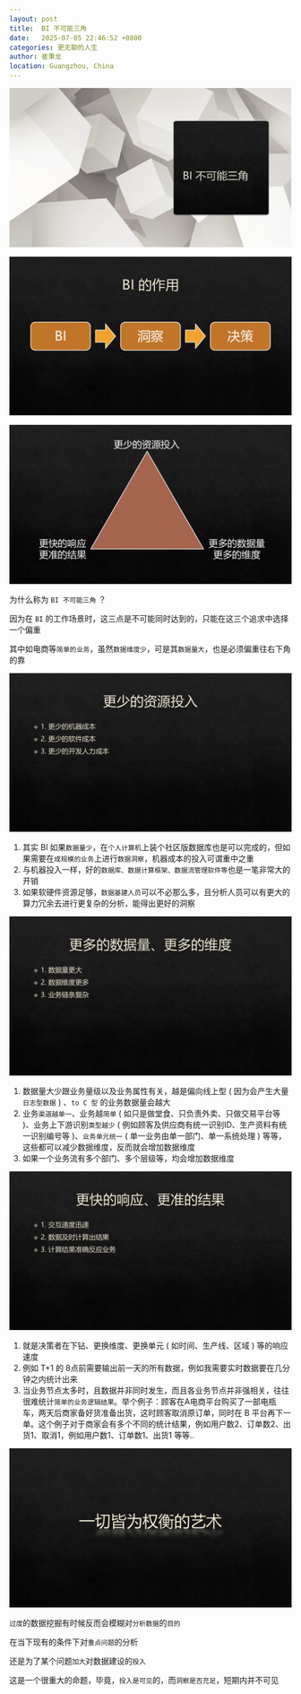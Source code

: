 ```yaml
---
layout: post
title:  BI 不可能三角
date:   2025-07-05 22:46:52 +0800
categories: 更无聊的人生
author: 崔秉龙
location: Guangzhou, China
---
```




![alt text](/photo/InPost/Boring/2025-07-05/1.PNG)


![alt text](/photo/InPost/Boring/2025-07-05/2.PNG)


![alt text](/photo/InPost/Boring/2025-07-05/3.PNG)

为什么称为 `BI 不可能三角` ？

因为在 `BI` 的工作场景时，这三点是不可能同时达到的，只能在这三个追求中选择一个偏重

其中如电商等`简单的业务`，虽然`数据维度少`，可是其`数据量大`，也是必须偏重往右下角的靠


![alt text](/photo/InPost/Boring/2025-07-05/4.PNG)

1. 其实 BI 如果`数据量少`，在`个人计算机`上装个社区版数据库也是可以完成的，但如果需要在`成规模的业务`上进行`数据洞察`，机器成本的投入可谓重中之重
2. 与机器投入一样，好的`数据库、数据计算框架、数据流管理软件等`也是一笔非常大的开销
3. 如果软硬件资源足够，`数据基建人员`可以不必那么多，且分析人员可以有更大的算力冗余去进行更复杂的分析，能得出更好的洞察


![alt text](/photo/InPost/Boring/2025-07-05/5.PNG)

1. 数据量大少跟业务量级以及业务属性有关，越是偏向线上型 ( 因为会产生大量`日志型数据` ) 、`to C 型` 的业务数据量会越大
2. 业务`渠道越单一`、业务越`简单` ( 如只是做堂食、只负责外卖、只做交易平台等 )、业务上下游识别`类型越少` ( 例如顾客及供应商有统一识别ID、生产资料有统一识别编号等 )、`业务单元统一` ( 单一业务由单一部门、单一系统处理 ) 等等，这些都可以减少数据维度，反而就会增加数据维度
3. 如果一个业务流有多个部门、多个层级等，均会增加数据维度


![alt text](/photo/InPost/Boring/2025-07-05/6.PNG)

1. 就是决策者在下钻、更换维度、更换单元 ( 如时间、生产线、区域 ) 等的响应速度
2. 例如 T+1 的 8点前需要输出前一天的所有数据，例如我需要实时数据要在几分钟之内统计出来
3. 当业务节点太多时，且数据并非同时发生，而且各业务节点并非强相关，往往很难统计`简单的业务逻辑结果`。举个例子：顾客在A电商平台购买了一部电瓶车，两天后商家备好货准备出货，这时顾客取消原订单，同时在 B 平台再下一单。这个例子对于商家会有多个不同的统计结果，例如用户数2、订单数2、出货1、取消1，例如用户数1、订单数1、出货1 等等..

![alt text](/photo/InPost/Boring/2025-07-05/7.PNG)


`过度`的数据挖掘有时候反而会模糊对`分析数据`的`目的`

在当下现有的条件下对`重点问题`的分析

还是为了某个问题`加大`对数据建设的`投入`

这是一个很重大的命题，毕竟，`投入是可见`的，而`洞察是否充足`，短期内并不可见